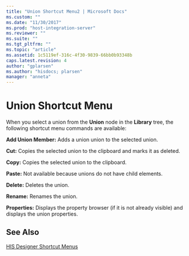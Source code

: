 ```yaml
---
title: "Union Shortcut Menu2 | Microsoft Docs"
ms.custom: ""
ms.date: "11/30/2017"
ms.prod: "host-integration-server"
ms.reviewer: ""
ms.suite: ""
ms.tgt_pltfrm: ""
ms.topic: "article"
ms.assetid: 1c5119ef-316c-4f30-9839-66bb0b93348b
caps.latest.revision: 4
author: "gplarsen"
ms.author: "hisdocs; plarsen"
manager: "anneta"
---
```

# Union Shortcut Menu
When you select a union from the **Union** node in the **Library** tree, the following shortcut menu commands are available:  
  
 **Add Union Member:** Adds a union union to the selected union.  
  
 **Cut:** Copies the selected union to the clipboard and marks it as deleted.  
  
 **Copy:** Copies the selected union to the clipboard.  
  
 **Paste:** Not available because unions do not have child elements.  
  
 **Delete:** Deletes the union.  
  
 **Rename:** Renames the union.  
  
 **Properties:** Displays the property browser (if it is not already visible) and displays the union properties.  
  
## See Also  
 [HIS Designer Shortcut Menus](../core/his-designer-shortcut-menus1.md)